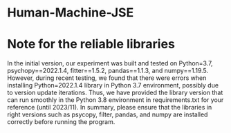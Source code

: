                                                                                                                                                                                                                    
# Human-Machine-JSE


# Note for the reliable libraries
In the initial version, our experiment was built and tested on Python=3.7, psychopy==2022.1.4, fitter==1.5.2, pandas==1.1.3, and numpy==1.19.5. However, during recent testing, we found that there were errors when installing Python=2022.1.4 library in Python 3.7 environment, possibly due to version update iterations. Thus, we have provided the library version that can run smoothly in the Python 3.8 environment in requirements.txt for your reference (until 2023/11). In summary, please ensure that the libraries in right versions such as psycopy, filter, pandas, and numpy are installed correctly before running the program.
